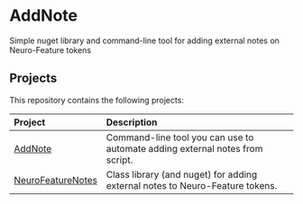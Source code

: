 AddNote
=========

Simple nuget library and command-line tool for adding external notes on Neuro-Feature tokens

Projects
----------

This repository contains the following projects:

| Project                                | Description                                                                  |
|:---------------------------------------|:-----------------------------------------------------------------------------|
| [AddNote](AddNote)                     | Command-line tool you can use to automate adding external notes from script. |
| [NeuroFeatureNotes](NeuroFeatureNotes) | Class library (and nuget) for adding external notes to Neuro-Feature tokens. |